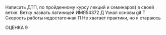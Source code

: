 Написать ДТП, по пройденному курсу лекций и семинаров) в своей ветке. Ветку назвать латиницей ИМЯ54372
Д Узнал основы git
Т Скорость работы недостаточная
П Не хватает практики, но я стараюсь

ОЦЕНКА 9

